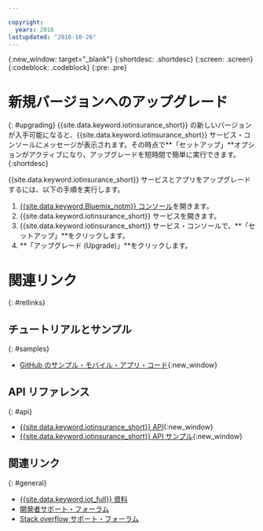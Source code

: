 ```yaml
---

copyright:
  years: 2016
lastupdated: "2016-10-26"
---
```


<!-- Common attributes used in the template are defined as follows: -->
{:new_window: target="\_blank"}
{:shortdesc: .shortdesc}
{:screen: .screen}
{:codeblock: .codeblock}
{:pre: .pre}


<!-- {{site.data.keyword.iotinsurance_full}}  {{site.data.keyword.iotinsurance_short}}  -->


# 新規バージョンへのアップグレード
{: #upgrading}
{{site.data.keyword.iotinsurance_short}} の新しいバージョンが入手可能になると、{{site.data.keyword.iotinsurance_short}} サービス・コンソールにメッセージが表示されます。その時点で**「セットアップ」**オプションがアクティブになり、アップグレードを短時間で簡単に実行できます。
{:shortdesc}

{{site.data.keyword.iotinsurance_short}} サービスとアプリをアップグレードするには、以下の手順を実行します。
  1. [{{site.data.keyword.Bluemix_notm}} コンソール](https://console.ng.bluemix.net/#all-items)を開きます。
  2. {{site.data.keyword.iotinsurance_short}} サービスを開きます。
  3. {{site.data.keyword.iotinsurance_short}} サービス・コンソールで、**「セットアップ」**をクリックします。
  4. **「アップグレード (Upgrade)」**をクリックします。


# 関連リンク
{: #rellinks}

## チュートリアルとサンプル
{: #samples}
* [GitHub のサンプル・モバイル・アプリ・コード](https://github.com/ibm-watson-iot/ioti-mobile){:new_window}

## API リファレンス
{: #api}
* [{{site.data.keyword.iotinsurance_short}} API](https://iot4i-api-docs.mybluemix.net/){:new_window}
* [{{site.data.keyword.iotinsurance_short}} API サンプル](https://github.com/IBM-Bluemix/iot4i-api-examples-nodejs/#iot-for-insurance-api-examples){:new_window}


## 関連リンク
{: #general}
* [{{site.data.keyword.iot_full}} 資料](https://console.ng.bluemix.net/docs/services/IoT/index.html)
* [開発者サポート・フォーラム](https://developer.ibm.com/answers/search.html?f=&type=question&redirect=search%2Fsearch&sort=relevance&q=%2B[iot]%20%2B[bluemix])
* [Stack overflow サポート・フォーラム](http://stackoverflow.com/questions/tagged/ibm-bluemix)

